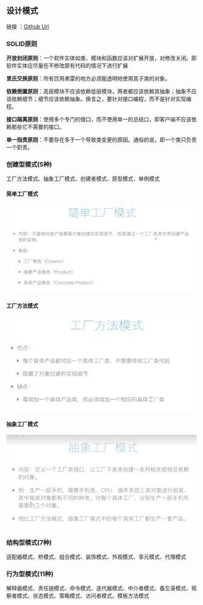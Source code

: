 ## 设计模式

链接 ：[Github Url](https://github.com/Codermargin/Wall)



### SOLID原则

**开放封闭原则**：一个软件实体如类、模块和函数应该对扩展开放，对修改关闭。即软件实体应尽量在不修改原有代码的情况下进行扩展

**里氏交换原则**：所有饮用弗雷的地方必须能透明地使用其子类的对象。

**依赖倒置原则**：高层模块不应该依赖低层模块，两者都应该依赖其抽象；抽象不应该依赖细节；细节应该依赖抽象。换言之，要针对接口编程，而不是针对实现编程。

**接口隔离原则**：使用多个专门的借口，而不使用单一的总结口，即客户端不应该依赖那些它不需要的接口。

**单一指责原则**：不要存在多于一个导致类变更的原因。通俗的说，即一个类只负责一个职责。

### 创建型模式(5种)

工厂方法模式、抽象工厂模式、创建者模式、原型模式、单例模式

#### 简单工厂模式

![image-20230913160626088](assets/image-20230913160626088.png)

#### 工厂方法模式

![image-20230913163855753](assets/image-20230913163855753.png)

#### 抽象工厂模式

![image-20230914162831012](assets/image-20230914162831012.png)

### 结构型模式(7种)

适配器模式、桥模式、组合模式、装饰模式、外观模式、享元模式、代理模式

### 行为型模式(11种)

解释器模式、责任链模式、命令模式、迭代器模式、中介者模式、备忘录模式、观察者模式、状态模式、策略模式、访问者模式、模板方法模式
